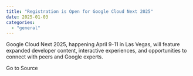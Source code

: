```yaml
---
title: "Registration is Open for Google Cloud Next 2025"
date: 2025-01-03
categories: 
  - "general"
---
```


Google Cloud Next 2025, happening April 9-11 in Las Vegas, will feature expanded developer content, interactive experiences, and opportunities to connect with peers and Google experts.

Go to Source
